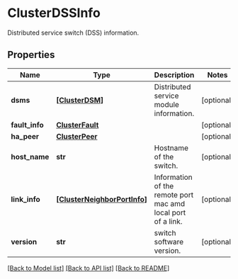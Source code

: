 # ClusterDSSInfo

Distributed service switch (DSS) information.
## Properties
Name | Type | Description | Notes
------------ | ------------- | ------------- | -------------
**dsms** | [**[ClusterDSM]**](ClusterDSM.md) | Distributed service module information. | [optional] 
**fault_info** | [**ClusterFault**](ClusterFault.md) |  | [optional] 
**ha_peer** | [**ClusterPeer**](ClusterPeer.md) |  | [optional] 
**host_name** | **str** | Hostname of the switch. | [optional] 
**link_info** | [**[ClusterNeighborPortInfo]**](ClusterNeighborPortInfo.md) | Information of the remote port mac amd local port of a link. | [optional] 
**version** | **str** | switch software version. | [optional] 

[[Back to Model list]](../README.md#documentation-for-models) [[Back to API list]](../README.md#documentation-for-api-endpoints) [[Back to README]](../README.md)


